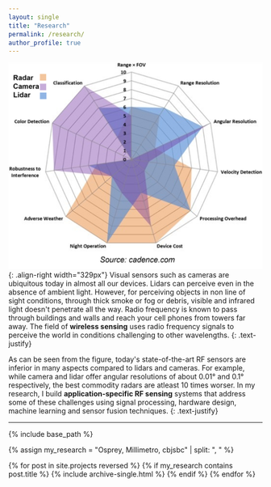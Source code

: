 ```yaml
---
layout: single
title: "Research"
permalink: /research/
author_profile: true
---
```


 ![image-center](/images/research.png){: .align-right width="329px"} Visual sensors such as cameras are ubiquitous today in almost all our devices. Lidars can perceive even in the absence of ambient light. However, for perceiving objects in non line of sight conditions, through thick smoke or fog or debris, visible and infrared light doesn't penetrate all the way. Radio frequency is known to pass through buildings and walls and reach your cell phones from towers far away. The field of **wireless sensing** uses radio frequency signals to perceive the world in conditions challenging to other wavelengths. 
{: .text-justify}

 As can be seen from the figure, today's state-of-the-art RF sensors are inferior in many aspects compared to lidars and cameras. For example, while camera and lidar offer angular resolutions of about 0.01&deg; and 0.1&deg; respectively, the best commodity radars are atleast 10 times worser. In my research, I build **application-specific RF sensing** systems that address some of these challenges using signal processing, hardware design, machine learning and sensor fusion techniques. 
 {: .text-justify}

---

{% include base_path %}

{% assign my_research = "Osprey, Millimetro, cbjsbc" | split: ", " %}

{% for post in site.projects reversed %}
  {% if my_research contains post.title %}
  	{% include archive-single.html %}
  {% endif %}
{% endfor %}